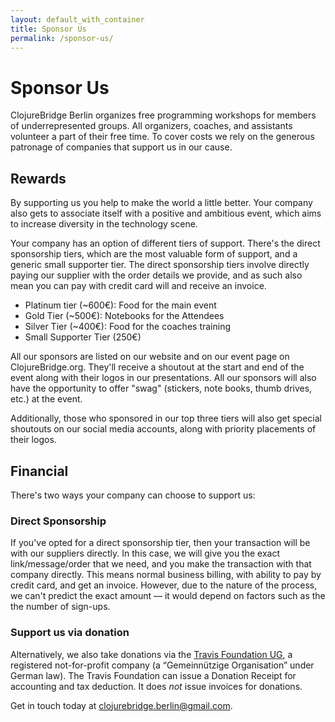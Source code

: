 ```yaml
---
layout: default_with_container
title: Sponsor Us
permalink: /sponsor-us/
---
```


# Sponsor Us

ClojureBridge Berlin organizes free programming workshops for members of
underrepresented groups. All organizers, coaches, and assistants volunteer a
part of their free time. To cover costs we rely on the generous patronage of
companies that support us in our cause.

## Rewards

By supporting us you help to make the world a little better. Your company also
gets to associate itself with a positive and ambitious event, which aims to
increase diversity in the technology scene.

Your company has an option of different tiers of support. There's the direct
sponsorship tiers, which are the most valuable form of support, and a generic
small supporter tier. The direct sponsorship tiers involve directly paying our
supplier with the order details we provide, and as such also mean you can pay
with credit card will and receive an invoice.

* Platinum tier (~600€): Food for the main event 
* Gold Tier (~500€): Notebooks for the Attendees 
* Silver Tier (~400€): Food for the coaches training
* Small Supporter Tier (250€)

All our sponsors are listed on our website and on our event page on 
ClojureBridge.org. They'll receive a shoutout at the start and end of the event
along with their logos in our presentations. All our sponsors will also have
the opportunity to offer "swag" (stickers, note books, thumb drives, etc.) at 
the event.

Additionally, those who sponsored in our top three tiers will also get special
shoutouts on our social media accounts, along with priority placements of their
logos.


## Financial

There's two ways your company can choose to support us:
### Direct Sponsorship
If you've opted for a direct sponsorship tier, then your transaction will be with
our suppliers directly. In this case, we will give you the exact
link/message/order that we need, and you make the transaction with that
company directly. This means normal business billing, with ability to pay by
credit card, and get an invoice. However, due to the nature of the process,
we can't predict the exact amount — it would depend on factors such as the
the number of sign-ups.

### Support us via donation

Alternatively, we also take donations via the
[Travis Foundation UG](http://foundation.travis-ci.org/), a registered
not-for-profit company (a “Gemeinnützige Organisation” under German law). The 
Travis Foundation can issue a Donation Receipt for accounting and tax deduction. It
does *not* issue invoices for donations.

Get in touch today at <clojurebridge.berlin@gmail.com>.
